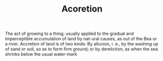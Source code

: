 ---
title: Acoretion
letter: A
permalink: "/definitions/acoretion.html"
body: 'The act of growing to a thing; usually applled to the gradual and Imperceptible
  accumulation of land by nat-ural causes, as out of the Bea or a river. Accretion
  of land is of two kinds: By alluvion, i. e., by the washing up of sand or soil,
  so as to form firm ground; or by dereliction, as when the sea shrinks below the
  usual water-mark'
published_at: '2018-07-07'
source: Black's Law Dictionary
layout: post
---